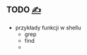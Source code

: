 
## TODO [<span style='font-size:20px;'>&#x270D;</span>](https://github.com/java-func/www/edit/main/DOCS/TODO.md)

+ przykłady funkcji w shellu
  + grep
  + find
  +  

